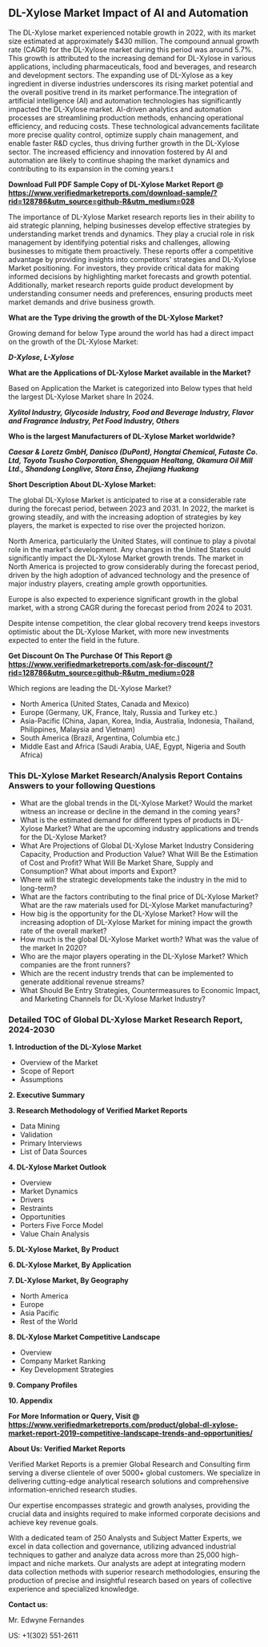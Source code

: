 <h2>DL-Xylose Market Impact of AI and Automation</h2>The DL-Xylose market experienced notable growth in 2022, with its market size estimated at approximately $430 million. The compound annual growth rate (CAGR) for the DL-Xylose market during this period was around 5.7%. This growth is attributed to the increasing demand for DL-Xylose in various applications, including pharmaceuticals, food and beverages, and research and development sectors. The expanding use of DL-Xylose as a key ingredient in diverse industries underscores its rising market potential and the overall positive trend in its market performance.The integration of artificial intelligence (AI) and automation technologies has significantly impacted the DL-Xylose market. AI-driven analytics and automation processes are streamlining production methods, enhancing operational efficiency, and reducing costs. These technological advancements facilitate more precise quality control, optimize supply chain management, and enable faster R&D cycles, thus driving further growth in the DL-Xylose sector. The increased efficiency and innovation fostered by AI and automation are likely to continue shaping the market dynamics and contributing to its expansion in the coming years.t</p><p id="" class=""><strong>Download Full PDF Sample Copy of DL-Xylose Market Report @ <a href="https://www.verifiedmarketreports.com/download-sample/?rid=128786&utm_source=github-R&utm_medium=028" target="_blank">https://www.verifiedmarketreports.com/download-sample/?rid=128786&utm_source=github-R&utm_medium=028</a></strong></p><p>The importance of&nbsp;DL-Xylose Market research reports lies in their ability to aid strategic planning, helping businesses develop effective strategies by understanding market trends and dynamics. They play a crucial role in risk management by identifying potential risks and challenges, allowing businesses to mitigate them proactively. These reports offer a competitive advantage by providing insights into competitors' strategies and DL-Xylose Market positioning. For investors, they provide critical data for making informed decisions by highlighting market forecasts and growth potential. Additionally, market research reports guide product development by understanding consumer needs and preferences, ensuring products meet market demands and drive business growth.</p><p><strong>What are the&nbsp;Type driving the growth of the DL-Xylose Market?</strong></p><p id="" class="">Growing demand for below Type around the world has had a direct impact on the growth of the DL-Xylose Market:</p><em><strong>D-Xylose, L-Xylose</strong></em></p><strong>What are the&nbsp;Applications&nbsp;of DL-Xylose Market available in the Market?</strong></p><p id="" class="">Based on Application the Market is categorized into Below types that held the largest DL-Xylose Market share In 2024.</p><em><strong>Xylitol Industry, Glycoside Industry, Food and Beverage Industry, Flavor and Fragrance Industry, Pet Food Industry, Others</strong></em></p><strong>Who is the largest Manufacturers of DL-Xylose Market worldwide?</strong></p><p><em><strong>Caesar & Loretz GmbH, Danisco (DuPont), Hongtai Chemical, Futaste Co. Ltd, Toyota Tsusho Corporation, Shengquan Healtang, Okamura Oil Mill Ltd., Shandong Longlive, Stora Enso, Zhejiang Huakang</strong></em></p><p id="" class=""><strong>Short Description About DL-Xylose Market:</strong></p><p>The global DL-Xylose Market is anticipated to rise at a considerable rate during the forecast period, between 2023 and 2031. In 2022, the market is growing steadily, and with the increasing adoption of strategies by key players, the market is expected to rise over the projected horizon.</p><p>North America, particularly the United States, will continue to play a pivotal role in the market's development. Any changes in the United States could significantly impact the DL-Xylose Market growth trends. The market in North America is projected to grow considerably during the forecast period, driven by the high adoption of advanced technology and the presence of major industry players, creating ample growth opportunities.</p><p>Europe is also expected to experience significant growth in the global market, with a strong CAGR during the forecast period from 2024 to 2031.</p><p>Despite intense competition, the clear global recovery trend keeps investors optimistic about the DL-Xylose Market, with more new investments expected to enter the field in the future.</p><p id="" class=""><strong>Get Discount On The Purchase Of This Report @ <a href="https://www.verifiedmarketreports.com/ask-for-discount/?rid=128786&utm_source=github-R&utm_medium=028" target="_blank">https://www.verifiedmarketreports.com/ask-for-discount/?rid=128786&utm_source=github-R&utm_medium=028</a></strong></p>Which regions are leading the DL-Xylose Market?</p><ul><li>North America (United States, Canada and Mexico)</li><li>Europe (Germany, UK, France, Italy, Russia and Turkey etc.)</li><li>Asia-Pacific (China, Japan, Korea, India, Australia, Indonesia, Thailand, Philippines, Malaysia and Vietnam)</li><li>South America (Brazil, Argentina, Columbia etc.)</li><li>Middle East and Africa (Saudi Arabia, UAE, Egypt, Nigeria and South Africa)</li></ul><h3 id="" class="">This DL-Xylose Market Research/Analysis Report Contains Answers to your following Questions</h3><ul><li>What are the global trends in the DL-Xylose Market? Would the market witness an increase or decline in the demand in the coming years?</li><li>What is the estimated demand for different types of products in DL-Xylose Market? What are the upcoming industry applications and trends for the DL-Xylose Market?</li><li>What Are Projections of Global DL-Xylose Market Industry Considering Capacity, Production and Production Value? What Will Be the Estimation of Cost and Profit? What Will Be Market Share, Supply and Consumption? What about imports and Export?</li><li>Where will the strategic developments take the industry in the mid to long-term?</li><li>What are the factors contributing to the final price of DL-Xylose Market? What are the raw materials used for DL-Xylose Market manufacturing?</li><li>How big is the opportunity for the DL-Xylose Market? How will the increasing adoption of DL-Xylose Market for mining impact the growth rate of the overall market?</li><li>How much is the global DL-Xylose Market worth? What was the value of the market In 2020?</li><li>Who are the major players operating in the DL-Xylose Market? Which companies are the front runners?</li><li>Which are the recent industry trends that can be implemented to generate additional revenue streams?</li><li>What Should Be Entry Strategies, Countermeasures to Economic Impact, and Marketing Channels for DL-Xylose Market Industry?</li></ul><h3 id="" class="">Detailed TOC of Global DL-Xylose Market Research Report, 2024-2030</h3><p id="" class=""><strong>1. Introduction of the DL-Xylose Market</strong></p><ul><li>Overview of the Market</li><li>Scope of Report</li><li>Assumptions</li></ul><p id="" class=""><strong>2. Executive Summary</strong></p><p id="" class=""><strong>3. Research Methodology of Verified Market Reports</strong></p><ul><li>Data Mining</li><li>Validation</li><li>Primary Interviews</li><li>List of Data Sources</li></ul><p id="" class=""><strong>4. DL-Xylose Market Outlook</strong></p><ul><li>Overview</li><li>Market Dynamics</li><li>Drivers</li><li>Restraints</li><li>Opportunities</li><li>Porters Five Force Model</li><li>Value Chain Analysis</li></ul><p id="" class=""><strong>5. DL-Xylose Market, By Product</strong></p><p id="" class=""><strong>6. DL-Xylose Market, By Application</strong></p><p id="" class=""><strong>7. DL-Xylose Market, By Geography</strong></p><ul><li>North America</li><li>Europe</li><li>Asia Pacific</li><li>Rest of the World</li></ul><p id="" class=""><strong>8. DL-Xylose Market Competitive Landscape</strong></p><ul><li>Overview</li><li>Company Market Ranking</li><li>Key Development Strategies</li></ul><p id="" class=""><strong>9. Company Profiles</strong></p><p id="" class=""><strong>10. Appendix</strong></p><p id="" class=""><strong>For More Information or Query, Visit @ <a href="https://www.verifiedmarketreports.com/product/global-dl-xylose-market-report-2019-competitive-landscape-trends-and-opportunities/" target="_blank">https://www.verifiedmarketreports.com/product/global-dl-xylose-market-report-2019-competitive-landscape-trends-and-opportunities/</a></strong></p><p id="" class=""><strong>About Us: Verified Market Reports</strong></p><p id="" class="">Verified Market Reports is a premier Global Research and Consulting firm serving a diverse clientele of over 5000+ global customers. We specialize in delivering cutting-edge analytical research solutions and comprehensive information-enriched research studies.</p><p id="" class="">Our expertise encompasses strategic and growth analyses, providing the crucial data and insights required to make informed corporate decisions and achieve key revenue goals.</p><p id="" class="">With a dedicated team of 250 Analysts and Subject Matter Experts, we excel in data collection and governance, utilizing advanced industrial techniques to gather and analyze data across more than 25,000 high-impact and niche markets. Our analysts are adept at integrating modern data collection methods with superior research methodologies, ensuring the production of precise and insightful research based on years of collective experience and specialized knowledge.</p><p id="" class=""><strong>Contact us:</strong></p><p id="" class="">Mr. Edwyne Fernandes</p><p id="" class="">US: +1(302) 551-2611</p>